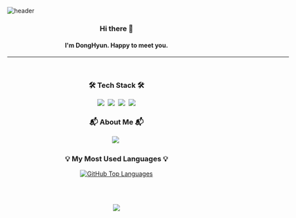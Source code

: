 ![header](https://capsule-render.vercel.app/api?type=waving&color=auto&height=300&section=header&text=Welcome%20&nbsp;to&nbsp;my&nbsp;Git!&nbsp;🙌🏻&fontSize=50&animation=twinkling)

<h3 align="center">Hi there 👋 </h3>
<h4 align='center'>I'm DongHyun. Happy to meet you.</h4>
<div style="width: 650px; margin: 0 auto;">
  <hr>
</div>
<br>

<!-- 기술 스택 뱃지 표시 -->
<h3 align="center">🛠️ Tech Stack 🛠️</h3>
<p align="center">
  <img src="https://img.shields.io/badge/Python-3766AB?style=flat-square&logo=Python&logoColor=white"/></a>&nbsp 
  <img src="https://img.shields.io/badge/Mysql-E6B91E?style=flat-square&logo=MySql&logoColor=white"/></a>&nbsp
  <img src="https://img.shields.io/badge/HTML5-E34F26?style=flat-square&logo=HTML5&logoColor=white"></a>&nbsp
  <img src="https://img.shields.io/badge/github-181717?style=flat-square&logo=github&logoColor=white">
</p>

<!-- 내 블로그 소개 -->
<h3 align="center">📬 About Me 📬</h3>
<p align="center">
  <a href="https://velog.io/@ehdtkd98/posts"><img src="https://img.shields.io/badge/Velog-11B48A?style=flat-square&logo=Vimeo&logoColor=white&link=https://velog.io/@ehdtkd98/posts"/></a>&nbsp
</p>

<!-- 깃 스텟 표시하기 -->
<h3 align="center">💡 My Most Used Languages 💡</h3>
<p align="center">
  <a href="https://github.com/${donghyun-98}">
    <img src="https://github-readme-stats.vercel.app/api/top-langs/?username=donghyun-98&layout=compact&show_icons=true&show_owner=true&hide_title=true&theme=default&hide=language" alt="GitHub Top Languages" />
  </a>
</p>

<!-- 방문자 수 표기 -->
<br><br>
<p align="center">
  <a href="https://hits.seeyoufarm.com"><img src="https://hits.seeyoufarm.com/api/count/incr/badge.svg?url=https%3A%2F%2Fgithub.com%2Fdonghyun-98&count_bg=%2379C83D&title_bg=%23555555&icon=&icon_color=%23E7E7E7&title=hits&edge_flat=false"/></a>
</p>
